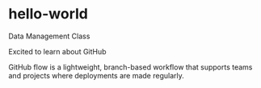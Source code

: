 # hello-world
Data Management Class

Excited to learn about GitHub

GitHub flow is a lightweight, branch-based workflow that supports teams and projects where deployments are made regularly.
